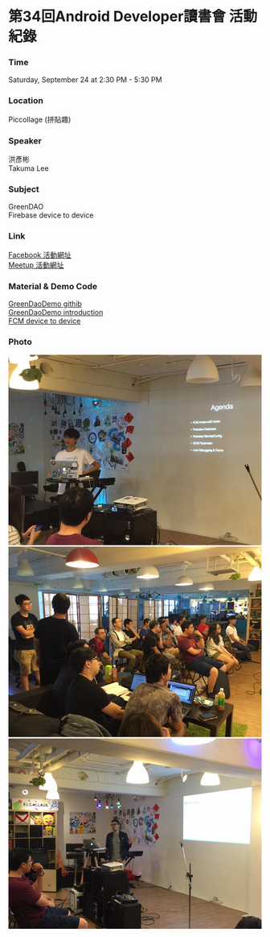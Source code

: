 # 第34回Android Developer讀書會 活動紀錄

### Time

Saturday, September 24 at 2:30 PM - 5:30 PM

### Location

Piccollage (拼貼趣)

### Speaker
洪彥彬   
Takuma Lee 

### Subject
GreenDAO   
Firebase device to device

### Link

[Facebook 活動網址](https://www.facebook.com/events/154639068313901/)   
[Meetup 活動網址](https://www.meetup.com/Taiwan-Android-Developer-Study-Group/events/233934117/)

### Material & Demo Code

[GreenDaoDemo githib](https://github.com/hungyanbin/GreenDaoDemo)   
[GreenDaoDemo introduction](http://www.slideshare.net/ssuser8674c1/green-dao-30?qid=d110ffd1-b20c-4215-bbba-548e3277d5c7&v&b&from_search=2)   
[FCM device to device](http://www.slideshare.net/vmgsahm1/firebase-cloud-messaging-device-to-device) 

### Photo
![活動團體照](/Activity/activity_34/photo/14469508_1264152126939097_6980053341626120942_n.jpg)
![活動團體照](/Activity/activity_34/photo/14390889_1264152160272427_2424054245517263602_n.jpg)
![活動團體照](/Activity/activity_34/photo/14470630_1264152193605757_7061230592913493822_n.jpg)